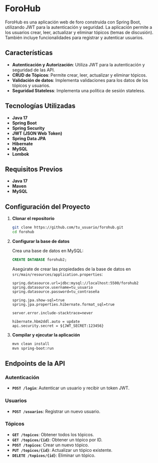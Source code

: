# ForoHub

ForoHub es una aplicación web de foro construida con Spring Boot, utilizando JWT para la autenticación y seguridad. La aplicación permite a los usuarios crear, leer, actualizar y eliminar tópicos (temas de discusión). También incluye funcionalidades para registrar y autenticar usuarios.

## Características

- **Autenticación y Autorización**: Utiliza JWT para la autenticación y seguridad de las API.
- **CRUD de Tópicos**: Permite crear, leer, actualizar y eliminar tópicos.
- **Validación de datos**: Implementa validaciones para los datos de los tópicos y usuarios.
- **Seguridad Stateless**: Implementa una política de sesión stateless.

## Tecnologías Utilizadas

- **Java 17**
- **Spring Boot**
- **Spring Security**
- **JWT (JSON Web Token)**
- **Spring Data JPA**
- **Hibernate**
- **MySQL**
- **Lombok**

## Requisitos Previos

- **Java 17**
- **Maven**
- **MySQL**

## Configuración del Proyecto

1. **Clonar el repositorio**

    ```bash
    git clone https://github.com/tu_usuario/forohub.git
    cd forohub
    ```

2. **Configurar la base de datos**

    Crea una base de datos en MySQL:

    ```sql
    CREATE DATABASE forohub2;
    ```

    Asegúrate de crear las propiedades de la base de datos en `src/main/resources/application.properties`:

    ```properties
    spring.datasource.url=jdbc:mysql://localhost:5500/forohub2
    spring.datasource.username=tu_usuario
    spring.datasource.password=tu_contraseña

    spring.jpa.show-sql=true
    spring.jpa.properties.hibernate.format_sql=true

    server.error.include-stacktrace=never

    hibernate.hbm2ddl.auto = update
    api.security.secret = ${JWT_SECRET:123456}
    ```

3. **Compilar y ejecutar la aplicación**

    ```bash
    mvn clean install
    mvn spring-boot:run
    ```

## Endpoints de la API

### Autenticación

- **`POST /login`**: Autenticar un usuario y recibir un token JWT.

### Usuarios

- **`POST /usuarios`**: Registrar un nuevo usuario.

### Tópicos

- **`GET /topicos`**: Obtener todos los tópicos.
- **`GET /topicos/{id}`**: Obtener un tópico por ID.
- **`POST /topicos`**: Crear un nuevo tópico.
- **`PUT /topicos/{id}`**: Actualizar un tópico existente.
- **`DELETE /topicos/{id}`**: Eliminar un tópico.
